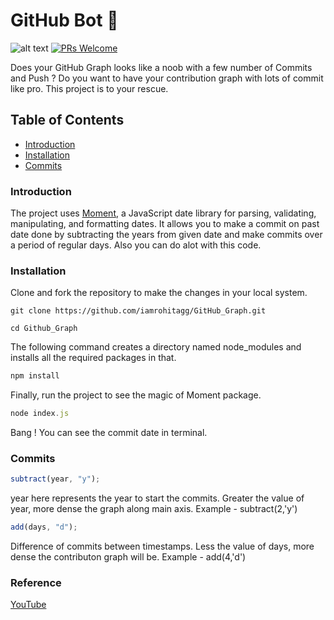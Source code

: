 # GitHub Bot 🚀

![alt text](https://img.shields.io/npm/v/moment.svg?style=flat "moment")
[![PRs Welcome](https://img.shields.io/badge/PRs-welcome-brightgreen.svg?style=flat-square)](http://makeapullrequest.com)<br>

Does your GitHub Graph looks like a noob with a few number of Commits and Push ? Do you want to have your contribution graph with lots of commit like pro. This project is to your rescue.

## Table of Contents
- [Introduction](#introduction)
- [Installation](#installation)
- [Commits](#frequency)
 
### Introduction
The project uses [Moment](https://www.npmjs.com/package/moment), a JavaScript date library for parsing, validating, manipulating, and formatting dates. It allows you to make a commit on past date done by subtracting the years from given date and make commits over a period of regular days. Also you can do alot with this code.

### Installation
Clone and fork the repository to make the changes in your local system.

```git-bash
git clone https://github.com/iamrohitagg/GitHub_Graph.git

cd Github_Graph
```

The following command creates a directory named node_modules and installs all the required packages in that.

```js
npm install
```

Finally, run the project to see the magic of Moment package.

```javascript
node index.js
```
Bang !
You can see the commit date in terminal.

### Commits

```javascript
subtract(year, "y");
```
year here represents the year to start the commits. Greater the value of year, more dense the graph along main axis. Example - subtract(2,'y')

```javascript
add(days, "d");
```


Difference of commits between timestamps. Less the value of days, more dense the contributon graph will be. Example - add(4,'d')
### Reference
[YouTube](https://www.youtube.com/watch?v=2q--gA97caM)
